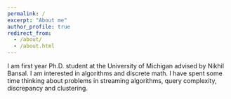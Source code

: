 ```yaml
---
permalink: /
excerpt: "About me"
author_profile: true
redirect_from: 
  - /about/
  - /about.html
---
```


I am first year Ph.D. student at the University of Michigan advised by Nikhil Bansal.  I am interested in algorithms and discrete math. I have spent some time thinking about problems in streaming algorithms, query complexity, discrepancy and clustering.
